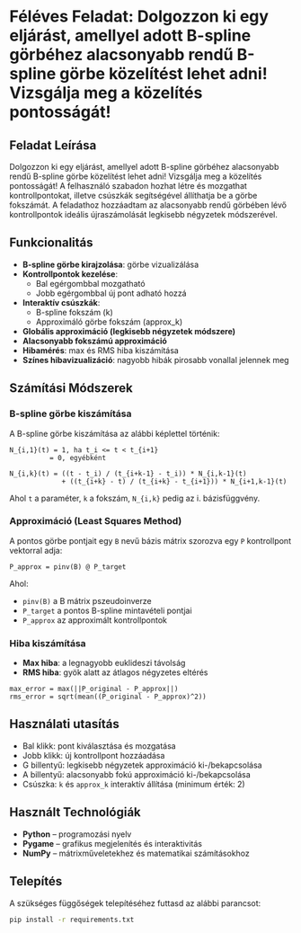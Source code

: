# Féléves Feladat: Dolgozzon ki egy eljárást, amellyel adott B-spline görbéhez alacsonyabb rendű B-spline görbe közelítést lehet adni! Vizsgálja meg a közelítés pontosságát!

## Feladat Leírása

Dolgozzon ki egy eljárást, amellyel adott B-spline görbéhez alacsonyabb rendű B-spline görbe közelítést lehet adni! Vizsgálja meg a közelítés pontosságát!
A felhasználó szabadon hozhat létre és mozgathat kontrollpontokat, illetve csúszkák segítségével állíthatja be a görbe fokszámát. A feladathoz hozzáadtam az alacsonyabb rendű görbében lévő kontrollpontok ideális újraszámolását legkisebb négyzetek módszerével.

## Funkcionalitás

- **B-spline görbe kirajzolása**: görbe vizualizálása
- **Kontrollpontok kezelése**:
  - Bal egérgombbal mozgatható
  - Jobb egérgombbal új pont adható hozzá
- **Interaktív csúszkák**:
  - B-spline fokszám (k)
  - Approximáló görbe fokszám (approx\_k)
- **Globális approximáció (legkisebb négyzetek módszere)**
- **Alacsonyabb fokszámú approximáció**
- **Hibamérés**: max és RMS hiba kiszámítása
- **Színes hibavizualizáció**: nagyobb hibák pirosabb vonallal jelennek meg

## Számítási Módszerek

### B-spline görbe kiszámítása

A B-spline görbe kiszámítása az alábbi képlettel történik:

```
N_{i,1}(t) = 1, ha t_i <= t < t_{i+1}
          = 0, egyébként

N_{i,k}(t) = ((t - t_i) / (t_{i+k-1} - t_i)) * N_{i,k-1}(t)
             + ((t_{i+k} - t) / (t_{i+k} - t_{i+1})) * N_{i+1,k-1}(t)
```

Ahol `t` a paraméter, `k` a fokszám, `N_{i,k}` pedig az i. bázisfüggvény.

### Approximáció (Least Squares Method)

A pontos görbe pontjait egy `B` nevű bázis mátrix szorozva egy `P` kontrollpont vektorral adja:

```
P_approx = pinv(B) @ P_target
```

Ahol:

- `pinv(B)` a B mátrix pszeudoinverze
- `P_target` a pontos B-spline mintavételi pontjai
- `P_approx` az approximált kontrollpontok

### Hiba kiszámítása

- **Max hiba**: a legnagyobb euklideszi távolság
- **RMS hiba**: gyök alatt az átlagos négyzetes eltérés

```
max_error = max(||P_original - P_approx||)
rms_error = sqrt(mean((P_original - P_approx)^2))
```

## Használati utasítás

- Bal klikk: pont kiválasztása és mozgatása
- Jobb klikk: új kontrollpont hozzáadása
- G billentyű: legkisebb négyzetek approximáció ki-/bekapcsolása
- A billentyű: alacsonyabb fokú approximáció ki-/bekapcsolása
- Csúszka: `k` és `approx_k` interaktív állítása (minimum érték: 2)

## Használt Technológiák

- **Python** – programozási nyelv
- **Pygame** – grafikus megjelenítés és interaktivitás
- **NumPy** – mátrixműveletekhez és matematikai számításokhoz

## Telepítés
A szükséges függőségek telepítéséhez futtasd az alábbi parancsot:
```bash
pip install -r requirements.txt

